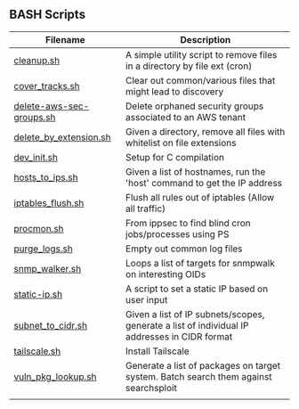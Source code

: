 ## BASH Scripts


| Filename        | Description                                                                          |
|-----------------|--------------------------------------------------------------------------------------|
| [cleanup.sh](https://github.com/burmat/burmatscripts/blob/master/bash/cleanup.sh) | A simple utility script to remove files in a directory by file ext (cron) |
| [cover_tracks.sh](https://github.com/burmat/burmatscripts/blob/master/bash/cover_tracks.sh) | Clear out common/various files that might lead to discovery |
| [delete-aws-sec-groups.sh](https://github.com/burmat/burmatscripts/blob/master/bash/delete-aws-sec-groups.sh) |Delete orphaned security groups associated to an AWS tenant |
| [delete_by_extension.sh](https://github.com/burmat/burmatscripts/blob/master/bash/delete_by_extension.sh) | Given a directory, remove all files with whitelist on file extensions |
| [dev_init.sh](https://github.com/burmat/burmatscripts/blob/master/bash/dev_init.sh) | Setup for C compilation |
| [hosts_to_ips.sh](https://github.com/burmat/burmatscripts/blob/master/bash/hosts_to_ips.sh) | Given a list of hostnames, run the 'host' command to get the IP address |
| [iptables_flush.sh](https://github.com/burmat/burmatscripts/blob/master/bash/iptables_flush.sh) | Flush all rules out of iptables (Allow all traffic) |
| [procmon.sh](https://github.com/burmat/burmatscripts/blob/master/bash/procmon.sh) | From ippsec to find blind cron jobs/processes using PS |
| [purge_logs.sh](https://github.com/burmat/burmatscripts/blob/master/bash/purge_logs.sh) | Empty out common log files |
| [snmp_walker.sh](https://github.com/burmat/burmatscripts/blob/master/bash/snmp_walker.sh) | Loops a list of targets for snmpwalk on interesting OIDs |
| [static-ip.sh](https://github.com/burmat/burmatscripts/blob/master/bash/static-ip.sh) | A script to set a static IP based on user input |
| [subnet_to_cidr.sh](https://github.com/burmat/burmatscripts/blob/master/bash/subnet_to_cidr.sh) | Given a list of IP subnets/scopes, generate a list of individual IP addresses in CIDR format |
| [tailscale.sh](https://github.com/burmat/burmatscripts/blob/master/bash/tailscale.sh) | Install Tailscale |
| [vuln_pkg_lookup.sh](https://github.com/burmat/burmatscripts/blob/master/bash/vuln_pkg_lookup.sh) | Generate a list of packages on target system. Batch search them against searchsploit |
| | |
